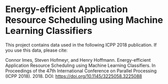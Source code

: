# Energy-efficient Application Resource Scheduling using Machine Learning Classifiers

This project contains data used in the following ICPP 2018 publication.
If you use this data, please cite:

Connor Imes, Steven Hofmeyr, and Henry Hoffmann. Energy-efficient Application Resource Scheduling using Machine Learning Classifiers. In Proceedings of the 47th International Conference on Parallel Processing (ICPP 2018). 2018. DOI: https://doi.org/10.1145/3225058.3225088
